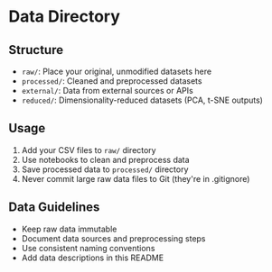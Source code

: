 # Data Directory

## Structure

- `raw/`: Place your original, unmodified datasets here
- `processed/`: Cleaned and preprocessed datasets
- `external/`: Data from external sources or APIs
- `reduced/`: Dimensionality-reduced datasets (PCA, t-SNE outputs)

## Usage

1. Add your CSV files to `raw/` directory
2. Use notebooks to clean and preprocess data
3. Save processed data to `processed/` directory
4. Never commit large raw data files to Git (they're in .gitignore)

## Data Guidelines

- Keep raw data immutable
- Document data sources and preprocessing steps
- Use consistent naming conventions
- Add data descriptions in this README
